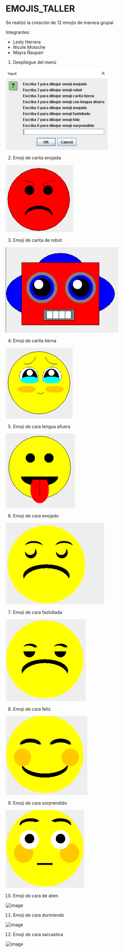 # EMOJIS_TALLER

Se realizó la creación de 12 emojis de manera grupal

Integrantes: 
* Lesly Herrera
* Nicole Motoche
* Mayra Ñaupari

1. Despliegue del menú

![img_1.png](img_1.png)

2. Emoji de carita enojada

![img_2.png](img_2.png)

3. Emoji de carita de robot

![img_3.png](img_3.png)

4. Emoji de carita tierna

![img_4.png](img_4.png)

5. Emoji de cara lengua afuera

![img_5.png](img_5.png)

6. Emoji de cara enojado

![img_6.png](img_6.png)

7. Emoji de cara fastidiada 

![img_7.png](img_7.png)

8. Emoji de cara feliz 

![img_8.png](img_8.png)

9. Emoji de cara sorprendido

![img_9.png](img_9.png)

10. Emoji de cara de alien 

![image](https://user-images.githubusercontent.com/85316345/181934517-a372fd84-bd00-431c-8e59-6fdc5ae64cb2.png)

11. Emoji de cara durmiendo 

![image](https://user-images.githubusercontent.com/85316345/181935406-0a056583-c7df-49de-8289-df60f46d577a.png)

12. Emoji de cara sarcastica

![image](https://user-images.githubusercontent.com/85316345/181935970-dc06533f-677a-4c35-a5fd-6e1a3cf757f2.png)



